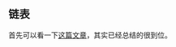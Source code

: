 ## 链表


首先可以看一下[这篇文章](https://blog.csdn.net/jianyuerensheng/article/details/51585200)，其实已经总结的很到位。


